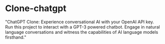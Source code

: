 # Clone-chatgpt
"ChatGPT Clone: Experience conversational AI with your OpenAI API key. Run this project to interact with a GPT-3 powered chatbot. Engage in natural language conversations and witness the capabilities of AI language models firsthand."
